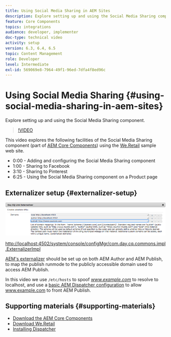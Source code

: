 ```yaml
---
title: Using Social Media Sharing in AEM Sites
description: Explore setting up and using the Social Media Sharing component.
feature: Core Components
topics: integrations
audience: developer, implementer
doc-type: technical video
activity: setup
version: 6.3, 6.4, 6.5
topic: Content Management
role: Developer
level: Intermediate
exl-id: 569069e8-7964-49f1-96ed-7dfa4f8ed96c
---
```

# Using Social Media Sharing {#using-social-media-sharing-in-aem-sites}

Explore setting up and using the Social Media Sharing component.

>[!VIDEO](https://video.tv.adobe.com/v/18897/?quality=9&learn=on)

This video explores the following facilities of the Social Media Sharing component (part of [AEM Core Components](https://experienceleague.adobe.com/docs/experience-manager-core-components/using/introduction.html)) using the [We.Retail](https://github.com/Adobe-Marketing-Cloud/aem-sample-we-retail#weretail) sample web site.

* 0:00 - Adding and configuring the Social Media Sharing component
* 1:00 - Sharing to Facebook
* 3:10 - Sharing to Pinterest
* 6:25 - Using the Social Media Sharing component on a Product page

## Externalizer setup {#externalizer-setup}

![Day CQ Link Externalizer](assets/externalizer.png)

[http://localhost:4502/system/console/configMgr/com.day.cq.commons.impl.ExternalizerImpl](http://localhost:4502/system/console/configMgr/com.day.cq.commons.impl.ExternalizerImpl)

[AEM's externalizer](https://helpx.adobe.com/experience-manager/6-5/sites/developing/using/externalizer.html) should be set up on both AEM Author and AEM Publish, to map the publish runmode to the publicly accessible domain used to access AEM Publish.

In this video we use `/etc/hosts` to spoof *www.example.com* to resolve to localhost, and use a [basic AEM Dispatcher configuration](https://experienceleague.adobe.com/docs/experience-manager-dispatcher/using/getting-started/dispatcher-install.html) to allow www.example.com to front AEM Publish.

## Supporting materials {#supporting-materials}

* [Download the AEM Core Components](https://github.com/adobe/aem-core-wcm-components/releases)
* [Download We.Retail](https://github.com/Adobe-Marketing-Cloud/aem-sample-we-retail/releases)
* [Installing Dispatcher](https://experienceleague.adobe.com/docs/experience-manager-dispatcher/using/getting-started/dispatcher-install.html)
